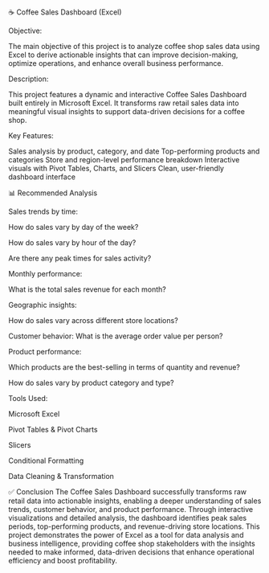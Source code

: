 ☕ Coffee Sales Dashboard (Excel)

Objective:

The main objective of this project is to analyze coffee shop sales data using Excel to derive actionable insights that can improve decision-making, optimize operations, and enhance overall business performance.

Description:

This project features a dynamic and interactive Coffee Sales Dashboard built entirely in Microsoft Excel. It transforms raw retail sales data into meaningful visual insights to support data-driven decisions for a coffee shop.

Key Features:

Sales analysis by product, category, and date
Top-performing products and categories
Store and region-level performance breakdown
Interactive visuals with Pivot Tables, Charts, and Slicers
Clean, user-friendly dashboard interface

📊 Recommended Analysis

Sales trends by time:

How do sales vary by day of the week?

How do sales vary by hour of the day?

Are there any peak times for sales activity?

Monthly performance:

What is the total sales revenue for each month?

Geographic insights:

How do sales vary across different store locations?

Customer behavior:
What is the average order value per person?

Product performance:

Which products are the best-selling in terms of quantity and revenue?

How do sales vary by product category and type?

Tools Used:

Microsoft Excel

Pivot Tables & Pivot Charts

Slicers

Conditional Formatting

Data Cleaning & Transformation

✅ Conclusion
The Coffee Sales Dashboard successfully transforms raw retail data into actionable insights, enabling a deeper understanding of sales trends, customer behavior, and product performance. Through interactive visualizations and detailed analysis, the dashboard identifies peak sales periods, top-performing products, and revenue-driving store locations. This project demonstrates the power of Excel as a tool for data analysis and business intelligence, providing coffee shop stakeholders with the insights needed to make informed, data-driven decisions that enhance operational efficiency and boost profitability.
